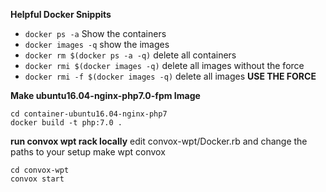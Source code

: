 **Helpful Docker Snippits**

* `docker ps -a` Show the containers
* `docker images -q` show the images
* `docker rm $(docker ps -a -q)` delete all containers
* `docker rmi $(docker images -q)` delete all images without the force
* `docker rmi -f $(docker images -q)` delete all images **USE THE FORCE**


**Make ubuntu16.04-nginx-php7.0-fpm Image**

```
cd container-ubuntu16.04-nginx-php7
docker build -t php:7.0 .
```

**run convox wpt rack locally**
edit convox-wpt/Docker.rb and change the paths to your setup
make wpt convox 
```
cd convox-wpt
convox start
```


